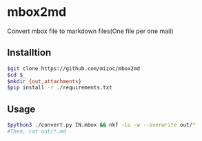 # mbox2md
Convert mbox file to markdown files(One file per one mail)

## Installtion
```bash
$git clone https://github.com/mizoc/mbox2md
$cd $_
$mkdir {out,attachments}
$pip install -r ./requirements.txt
```

## Usage
```bash
$python3 ./convert.py IN.mbox && nkf -Lu -w --overwrite out/*
#Then, cat out/*.md
```
